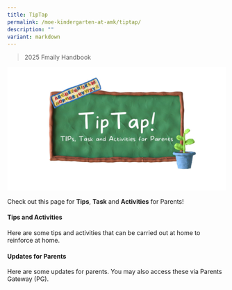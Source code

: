 ```yaml
---
title: TipTap
permalink: /moe-kindergarten-at-amk/tiptap/
description: ""
variant: markdown
---
```

>2025 Fmaily Handbook

![](/images/MOE%20Kindergarten/TipTap.jpg)

Check out this page for **Tips**, **Task** and **Activities** for Parents!  
  

#### Tips and Activities


Here are some tips and activities that can be carried out at home to reinforce at home.  
  

#### Updates for Parents


Here are some updates for parents. You may also access these via Parents Gateway (PG).